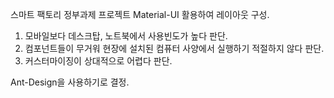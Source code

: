 스마트 팩토리 정부과제 프로젝트
Material-UI 활용하여 레이아웃 구성.

1. 모바일보다 데스크탑, 노트북에서 사용빈도가 높다 판단.
2. 컴포넌트들이 무거워 현장에 설치된 컴퓨터 사양에서 실행하기 적절하지 않다 판단.
3. 커스터마이징이 상대적으로 어렵다 판단.

Ant-Design을 사용하기로 결정.
